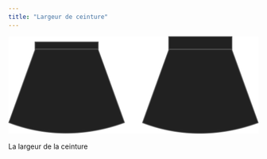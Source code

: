 ```yaml
---
title: "Largeur de ceinture"
---
```


![Largeur de ceinture](waistbandwidth.svg)

La largeur de la ceinture




